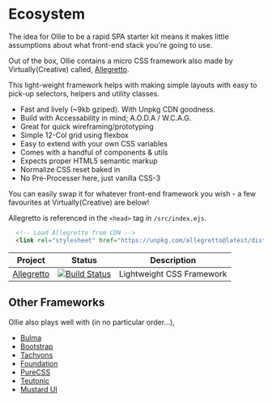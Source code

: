 # Ecosystem

The idea for Ollie to be a rapid SPA starter kit means it makes little assumptions about what front-end stack you're going to use.

Out of the box, Ollie contains a micro CSS framework also made by Virtually(Creative) called, [Allegretto](https://allegretto.herokuapp.com).

This light-weight framework helps with making simple layouts with easy to pick-up selectors, helpers and utility classes.

- Fast and lively (~9kb gziped). With Unpkg CDN goodness.
- Build with Accessability in mind; A.O.D.A / W.C.A.G.
- Great for quick wireframing/prototyping
- Simple 12-Col grid using flexbox
- Easy to extend with your own CSS variables
- Comes with a handful of components & utils
- Expects proper HTML5 semantic markup
- Normalize CSS reset baked in
- No Pre-Processer here, just vanilla CSS-3

You can easily swap it for whatever front-end framework you wish - a few favourites at Virtually(Creative) are below! 

Allegretto is referenced in the `<head>` tag in `/src/index.ejs`.

```html
  <!-- Load Allegretto from CDN -->
  <link rel="stylesheet" href="https://unpkg.com/allegretto@latest/dist/retto.min.css" type="text/css" media="all">
```

| Project | Status | Description |
|---------|--------|-------------|
| [Allegretto](https://github.com/VirtuallyCreative/allegretto)          | [![Build Status](https://travis-ci.org/VirtuallyCreative/allegretto.svg?branch=master)](https://travis-ci.org/VirtuallyCreative/allegretto) | Lightweight CSS Framework |

## Other Frameworks

Ollie also plays well with (in no particular order...),

- [Bulma](https://bulma.io/documentation/overview/start/)
- [Bootstrap](https://getbootstrap.com/docs/4.3/getting-started/introduction/)
- [Tachyons](http://tachyons.io/#getting-started)
- [Foundation](https://foundation.zurb.com/develop/getting-started.html)
- [PureCSS](https://purecss.io/start/)
- [Teutonic](https://teutonic.co/usage)
- [Mustard UI](https://mustard-ui.com)

